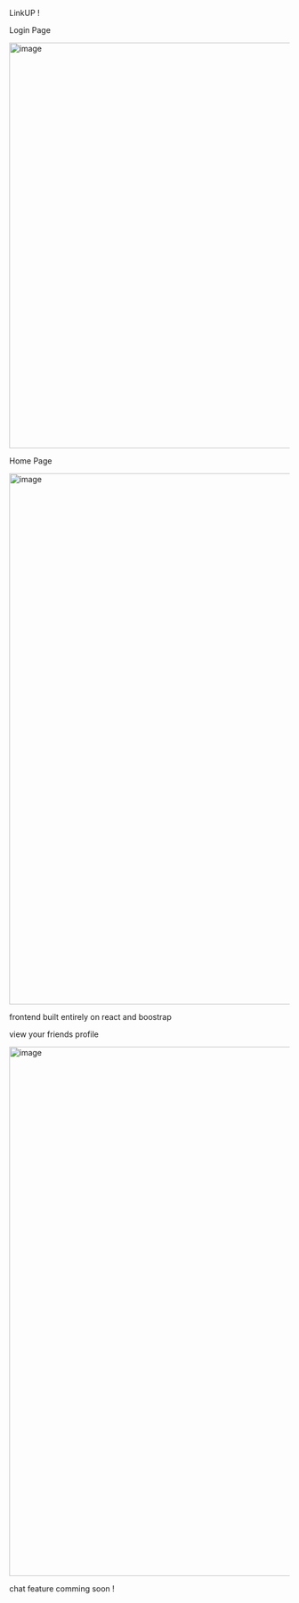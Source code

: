 LinkUP !

Login Page

<img width="728" alt="image" src="https://github.com/user-attachments/assets/8207f34e-5735-4a99-b0e3-41f96a32a5bb" />

Home Page

<img width="953" alt="image" src="https://github.com/user-attachments/assets/71bfc22a-05f9-40b5-aadf-5d5d145efa02" />

frontend built entirely on react and boostrap 

view your friends profile 

<img width="950" alt="image" src="https://github.com/user-attachments/assets/ae49e0f7-5914-4168-8cdb-e11b2b6db3ea" />



chat feature comming soon ! 
